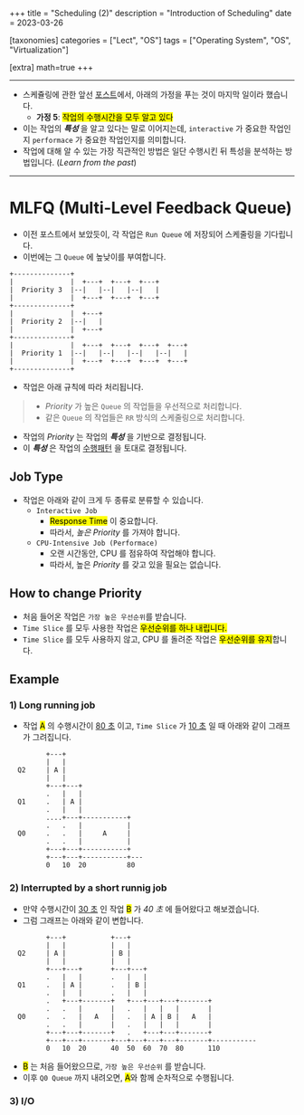 +++
title = "Scheduling (2)"
description = "Introduction of Scheduling"
date = 2023-03-26

[taxonomies]
categories = ["Lect", "OS"]
tags = ["Operating System", "OS", "Virtualization"]

[extra]
math=true
+++

---

- 스케쥴링에 관한 앞선 [포스트](@/post/scheduling_1.md)에서, 아래의 가정을 푸는 것이 마지막 일이라 했습니다.
  - **가정 5**: <mark>작업의 수행시간을 모두 알고 있다</mark>
- 이는 작업의 ***특성*** 을 알고 있다는 말로 이어지는데, `interactive` 가 중요한 작업인지 `performace` 가 중요한 작업인지를 의미합니다.
- 작업에 대해 알 수 있는 가장 직관적인 방법은 일단 수행시킨 뒤 특성을 분석하는 방법입니다. (*Learn from the past*)

---

# MLFQ (Multi-Level Feedback Queue)
- 이전 포스트에서 보았듯이, 각 작업은 `Run Queue` 에 저장되어 스케줄링을 기다립니다.
- 이번에는 그 `Queue` 에 높낮이를 부여합니다.

```
+--------------+
|              |  +---+  +---+  +---+
|  Priority 3  |--|   |--|   |--|   |
|              |  +---+  +---+  +---+
+--------------+
|              |  +---+
|  Priority 2  |--|   |
|              |  +---+
+--------------+
|              |  +---+  +---+  +---+  +---+
|  Priority 1  |--|   |--|   |--|   |--|   |
|              |  +---+  +---+  +---+  +---+
+--------------+
```
- 작업은 아래 규칙에 따라 처리됩니다.
> - *Priority* 가 높은 `Queue` 의 작업들을 우선적으로 처리합니다.
> - 같은 `Queue` 의 작업들은 `RR` 방식의 스케줄링으로 처리합니다.
- 작업의 *Priority* 는 작업의 ***특성*** 을 기반으로 결정됩니다.
- 이 ***특성*** 은 작업의 <u>수행패턴</u> 을 토대로 결정됩니다.

## Job Type
- 작업은 아래와 같이 크게 두 종류로 분류할 수 있습니다.
  - `Interactive Job`
    - <mark>Response Time</mark> 이 중요합니다.
    - 따라서, *높은 Priority* 를 가져야 합니다.
  - `CPU-Intensive Job (Performace)`
    - 오랜 시간동안, CPU 를 점유하여 작업해야 합니다.
    - 따라서, 높은 *Priority* 를 갖고 있을 필요는 없습니다.

## How to change Priority
- 처음 들어온 작업은 `가장 높은 우선순위`를 받습니다.
- `Time Slice` 를 모두 사용한 작업은 <mark>우선순위를 하나 내립니다.</mark>
- `Time Slice` 를 모두 사용하지 않고, CPU 를 돌려준 작업은 <mark>우선순위를 유지</mark>합니다.

## Example

### 1) Long running job
- 작업 <mark>A</mark> 의 수행시간이 <u>80 초</u> 이고, `Time Slice` 가 <u>10 초</u> 일 때 아래와 같이 그래프가 그려집니다.

```
         +---+        
         |   |        
  Q2     | A |        
         |   |        
         +---+---+        
         .   |   |    
  Q1     .   | A |    
         .   |   |    
         ....+---+-----------+
         .   .   |           |
  Q0     .   .   |     A     |
         .   .   |           |
         +---+---+-----------+
         +---+---+-----------+---
         0   10  20          80
```

### 2) Interrupted by a short runnig job
- 만약 수행시간이 <u>30 초</u> 인 작업 <mark>B</mark> 가 *40 초* 에 들어왔다고 해보겠습니다.
- 그럼 그래프는 아래와 같이 변합니다.

```
         +---+           +---+                   
         |   |           |   |
  Q2     | A |           | B |  
         |   |           |   |  
         +---+---+       +---+---+                          
         .   |   |       .   |   |
  Q1     .   | A |       .   | B |
         .   |   |       .   |   |
         .   +---+-------+   +---+---+---+-------+
         .   .   |       |   .   |   |   |       | 
  Q0     .   .   |   A   |   .   | A | B |   A   | 
         .   .   |       |   .   |   |   |       | 
         +---+---+-------+   .   +---+---+-------+   
         +---+---+-------+---+---+---+---+-------+-----------
         0   10  20      40  50  60  70  80      110
```
- <mark>B</mark> 는 처음 들어왔으므로, `가장 높은 우선순위` 를 받습니다.
- 이후 `Q0 Queue` 까지 내려오면, <mark>A</mark>와 함께 순차적으로 수행됩니다.

### 3) I/O

